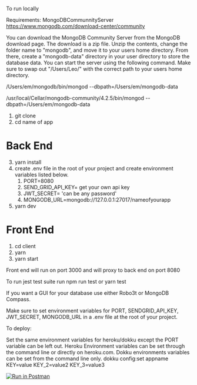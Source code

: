 To run locally

Requirements: MongoDBCommunnityServer
https://www.mongodb.com/download-center/community

You can download the MongoDB Community Server from the MongoDB download page. The download is a zip file. Unzip the contents, change the folder name to "mongodb", and move it to your users home directory. From there, create a "mongodb-data" directory in your user directory to store the database data.
You can start the server using the following command. Make sure to swap out "/Users/Leo/" with the correct path to your users home directory.

/Users/em/mongodb/bin/mongod --dbpath=/Users/em/mongodb-data

/usr/local/Cellar/mongodb-community/4.2.5/bin/mongod --dbpath=/Users/em/mongodb-data

1. git clone
2. cd name of app

# Back End

3. yarn install
4. create .env file in the root of your project and create environment variables listed below.
   1. PORT=8080
   2. SEND_GRID_API_KEY= get your own api key
   3. JWT_SECRET= 'can be any password'
   4. MONGODB_URL=mongodb://127.0.0.1:27017/nameofyourapp
5. yarn dev

# Front End

1. cd client
2. yarn
3. yarn start

Front end will run on port 3000 and will proxy to back end on port 8080

To run jest test suite run npm run test or yarn test

If you want a GUI for your database use either Robo3t or MongoDB Compass.

Make sure to set environment variables for PORT, SENDGRID_API_KEY, JWT_SECRET, MONGODB_URL in a .env file at the root of your project.

To deploy:

Set the same environment variables for heroku/dokku except the PORT variable can be left out.
Heroku Environment variables can be set through the command line or directly on heroku.com.
Dokku environments variables can be set from the command line only.
dokku config:set appname KEY=value KEY_2=value2 KEY_3=value3

[![Run in Postman](https://run.pstmn.io/button.svg)](<https://app.getpostman.com/run-collection/9736846b31eae2710b6c#?env%5BTask%20Manager%20API%20(dev)%5D=W3siZGVzY3JpcHRpb24iOnsiY29udGVudCI6IiIsInR5cGUiOiJ0ZXh0L3BsYWluIn0sInZhbHVlIjoibG9jYWxob3N0OjMwMDAiLCJrZXkiOiJ1cmwiLCJlbmFibGVkIjp0cnVlfSx7InZhbHVlIjoiZXlKaGJHY2lPaUpJVXpJMU5pSXNJblI1Y0NJNklrcFhWQ0o5LmV5SmZhV1FpT2lJMVkyRTFOR05oWkRCa01qVTRNak5sT1ROa05UTmtZbVVpTENKcFlYUWlPakUxTlRRek56ZzNNeko5LlJEY1Q3c2V4d0NYZWh5Y3RwTDV2WG9HUDQxSW5KQ1ZSQVlmRzFMSjBEa0EiLCJrZXkiOiJhdXRoVG9rZW4iLCJlbmFibGVkIjp0cnVlfV0=>)
